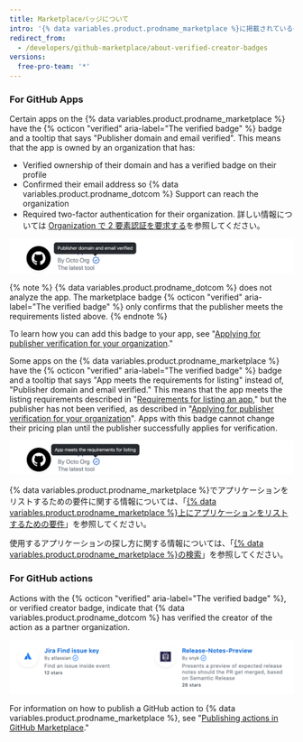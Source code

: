 ```yaml
---
title: Marketplaceバッジについて
intro: '{% data variables.product.prodname_marketplace %}に掲載されている一部のアプリやアクションで表示されるバッジについて学びましょう。'
redirect_from:
  - /developers/github-marketplace/about-verified-creator-badges
versions:
  free-pro-team: '*'
---
```


### For GitHub Apps

Certain apps on the {% data variables.product.prodname_marketplace %} have the {% octicon "verified" aria-label="The verified badge" %} badge and a tooltip that says "Publisher domain and email verified". This means that the app is owned by an organization that has:

- Verified ownership of their domain and has a verified badge on their profile
- Confirmed their email address so {% data variables.product.prodname_dotcom %} Support can reach the organization
- Required two-factor authentication for their organization. 詳しい情報については [Organization で 2 要素認証を要求する](/github/setting-up-and-managing-organizations-and-teams/requiring-two-factor-authentication-in-your-organization)を参照してください。

![Marketplace badge for GitHub Apps](/assets/images/marketplace/apps-with-verified-publisher-badge-tooltip.png)

{% note %}
{% data variables.product.prodname_dotcom %} does not analyze the app. The marketplace badge {% octicon "verified" aria-label="The verified badge" %} only confirms that the publisher meets the requirements listed above.
{% endnote %}

To learn how you can add this badge to your app, see "[Applying for publisher verification for your organization](/developers/github-marketplace/applying-for-publisher-verification-for-your-organization)."

Some apps on the {% data variables.product.prodname_marketplace %} have the {% octicon "verified" aria-label="The verified badge" %} badge and a tooltip that says "App meets the requirements for listing" instead of, "Publisher domain and email verified." This means that the app meets the listing requirements described in "[Requirements for listing an app](/developers/github-marketplace/requirements-for-listing-an-app)," but the publisher has not been verified, as described in "[Applying for publisher verification for your organization](/developers/github-marketplace/applying-for-publisher-verification-for-your-organization)". Apps with this badge cannot change their pricing plan until the publisher successfully applies for verification.

![Marketplace badge for GitHub Apps](/assets/images/marketplace/apps-with-unverified-publisher-badge-tooltip.png)

{% data variables.product.prodname_marketplace %}でアプリケーションをリストするための要件に関する情報については、「[{% data variables.product.prodname_marketplace %}上にアプリケーションをリストするための要件](/marketplace/getting-started/requirements-for-listing-an-app-on-github-marketplace/)」を参照してください。

使用するアプリケーションの探し方に関する情報については、「[{% data variables.product.prodname_marketplace %}の検索](/github/searching-for-information-on-github/searching-github-marketplace)」を参照してください。

### For GitHub actions

Actions with the {% octicon "verified" aria-label="The verified badge" %}, or  verified creator  badge,  indicate that {% data variables.product.prodname_dotcom %} has verified the creator of the action as a partner organization.

![Verified creator badge for GitHub Actions](/assets/images/marketplace/verified-creator-badge-for-actions.png)

For information on how to publish a GitHub action to {% data variables.product.prodname_marketplace %}, see "[Publishing actions in GitHub Marketplace](/actions/creating-actions/publishing-actions-in-github-marketplace)."
